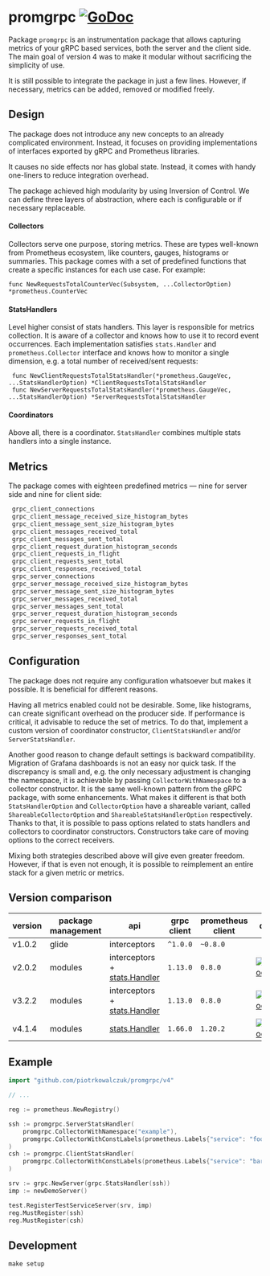 # promgrpc [![GoDoc](https://godoc.org/github.com/piotrkowalczuk/promgrpc?status.svg)](https://pkg.go.dev/github.com/piotrkowalczuk/promgrpc/v4)

Package `promgrpc` is an instrumentation package that allows capturing metrics of your gRPC based services, both the server and the client side.
The main goal of version 4 was to make it modular without sacrificing the simplicity of use.

It is still possible to integrate the package in just a few lines.
However, if necessary, metrics can be added, removed or modified freely.

## Design

The package does not introduce any new concepts to an already complicated environment.
Instead, it focuses on providing implementations of interfaces exported by gRPC and Prometheus libraries.

It causes no side effects nor has global state.
Instead, it comes with handy one-liners to reduce integration overhead.

The package achieved high modularity by using Inversion of Control.
We can define three layers of abstraction, where each is configurable or if necessary replaceable.

#### Collectors
 
Collectors serve one purpose, storing metrics.
These are types well-known from Prometheus ecosystem, like counters, gauges, histograms or summaries.
This package comes with a set of predefined functions that create a specific instances for each use case. For example:

```golang
func NewRequestsTotalCounterVec(Subsystem, ...CollectorOption) *prometheus.CounterVec
```

#### StatsHandlers

Level higher consist of stats handlers. This layer is responsible for metrics collection.
It is aware of a collector and knows how to use it to record event occurrences.
Each implementation satisfies `stats.Handler` and `prometheus.Collector` interface and knows how to monitor a single dimension, e.g. a total number of received/sent requests:

```golang
 func NewClientRequestsTotalStatsHandler(*prometheus.GaugeVec, ...StatsHandlerOption) *ClientRequestsTotalStatsHandler
 func NewServerRequestsTotalStatsHandler(*prometheus.GaugeVec, ...StatsHandlerOption) *ServerRequestsTotalStatsHandler
```

#### Coordinators
Above all, there is a coordinator.
`StatsHandler` combines multiple stats handlers into a single instance.

## Metrics

The package comes with eighteen predefined metrics — nine for server side and nine for client side:

```bash
 grpc_client_connections
 grpc_client_message_received_size_histogram_bytes
 grpc_client_message_sent_size_histogram_bytes
 grpc_client_messages_received_total
 grpc_client_messages_sent_total
 grpc_client_request_duration_histogram_seconds
 grpc_client_requests_in_flight
 grpc_client_requests_sent_total
 grpc_client_responses_received_total
 grpc_server_connections
 grpc_server_message_received_size_histogram_bytes
 grpc_server_message_sent_size_histogram_bytes
 grpc_server_messages_received_total
 grpc_server_messages_sent_total
 grpc_server_request_duration_histogram_seconds
 grpc_server_requests_in_flight
 grpc_server_requests_received_total
 grpc_server_responses_sent_total
```

## Configuration

The package does not require any configuration whatsoever but makes it possible.
It is beneficial for different reasons.

Having all metrics enabled could not be desirable.
Some, like histograms, can create significant overhead on the producer side.
If performance is critical, it advisable to reduce the set of metrics.
To do that, implement a custom version of coordinator constructor, `ClientStatsHandler` and/or `ServerStatsHandler`.

Another good reason to change default settings is backward compatibility.
Migration of Grafana dashboards is not an easy nor quick task.
If the discrepancy is small and, e.g. the only necessary adjustment is changing the namespace, it is achievable by passing `CollectorWithNamespace` to a collector constructor.
It is the same well-known pattern from the gRPC package, with some enhancements.
What makes it different is that both `StatsHandlerOption` and `CollectorOption` have a shareable variant, called `ShareableCollectorOption` and `ShareableStatsHandlerOption` respectively.
Thanks to that, it is possible to pass options related to stats handlers and collectors to coordinator constructors.
Constructors take care of moving options to the correct receivers.

Mixing both strategies described above will give even greater freedom.
However, if that is even not enough, it is possible to reimplement an entire stack for a given metric or metrics.

## Version comparison

| version | package management | api | grpc client | prometheus client | docs |
|---------|--------------------| --- |-------------|-------------------| ------|
| v1.0.2  | glide | interceptors | `^1.0.0`    | `~0.8.0`          |  |
| v2.0.2  | modules| interceptors + [stats.Handler](https://godoc.org/google.golang.org/grpc/stats#Handler) | `1.13.0`    | `0.8.0`           | [![GoDoc](https://godoc.org/github.com/piotrkowalczuk/promgrpc?status.svg)](https://godoc.org/github.com/piotrkowalczuk/promgrpc) |
| v3.2.2  | modules | interceptors + [stats.Handler](https://godoc.org/google.golang.org/grpc/stats#Handler) | `1.13.0`    | `0.8.0`           | [![GoDoc](https://godoc.org/github.com/piotrkowalczuk/promgrpc/v3?status.svg)](https://godoc.org/github.com/piotrkowalczuk/promgrpc/v3) |
| v4.1.4  | modules | [stats.Handler](https://godoc.org/google.golang.org/grpc/stats#Handler) | `1.66.0`    | `1.20.2`          | [![GoDoc](https://godoc.org/github.com/piotrkowalczuk/promgrpc/v4?status.svg)](https://godoc.org/github.com/piotrkowalczuk/promgrpc/v4) |

## Example

```go
import "github.com/piotrkowalczuk/promgrpc/v4"

// ...

reg := prometheus.NewRegistry()

ssh := promgrpc.ServerStatsHandler(
    promgrpc.CollectorWithNamespace("example"),
    promgrpc.CollectorWithConstLabels(prometheus.Labels{"service": "foo"}),
)
csh := promgrpc.ClientStatsHandler(
    promgrpc.CollectorWithConstLabels(prometheus.Labels{"service": "bar"}),
)

srv := grpc.NewServer(grpc.StatsHandler(ssh))
imp := newDemoServer()

test.RegisterTestServiceServer(srv, imp)
reg.MustRegister(ssh)
reg.MustRegister(csh)
```

## Development

```make setup```
